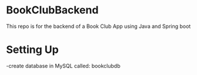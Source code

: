 # BookClubBackend
This repo is for the backend of a Book Club App using Java and Spring boot

# Setting Up 
-create database in MySQL called: bookclubdb
